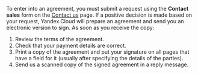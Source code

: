 To enter into an agreement, you must submit a request using the **Contact sales** form on the [Contact us](https://console.cloud.yandex.com/support) page. If a positive decision is made based on your request, Yandex.Cloud will prepare an agreement and send you an electronic version to sign. As soon as you receive the copy:

1. Review the terms of the agreement.
1. Check that your payment details are correct.
1. Print a copy of the agreement and put your signature on all pages that have a field for it (usually after specifying the details of the parties).
1. Send us a scanned copy of the signed agreement in a reply message.

